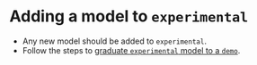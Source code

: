 # Adding a model to `experimental`

- Any new model should be added to `experimental`.
- Follow the steps to [graduate `experimental` model to a `demo`](MODEL_GRADUATION.md).
